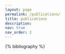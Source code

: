 ```yaml
---
layout: page
permalink: /publications/
title: publications
description:
nav: true
nav_order: 2
---
```



<div class="publications">

{% bibliography %}

</div>
